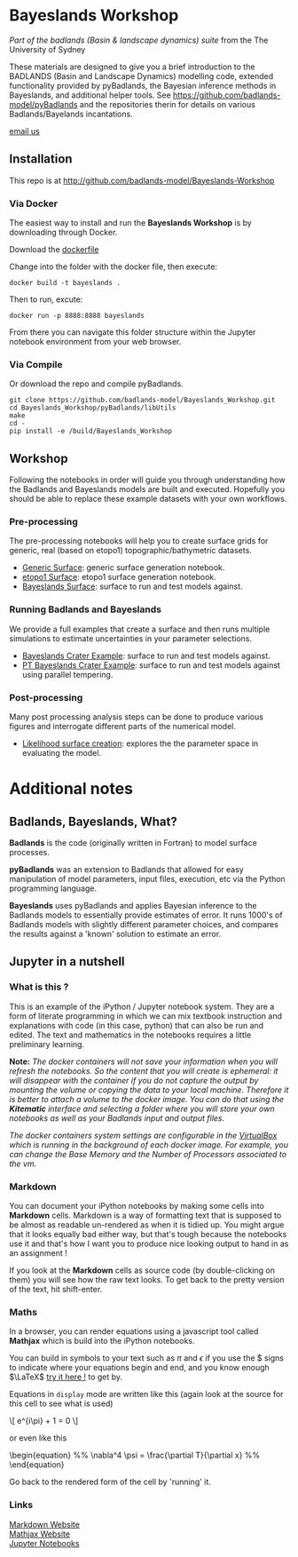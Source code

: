 # Bayeslands Workshop

*Part of the badlands (Basin & landscape dynamics) suite* from the The University of Sydney  

These materials are designed to give you a brief introduction to the BADLANDS (Basin and Landscape Dynamics) modelling code, extended functionality provided by pyBadlands, the Bayesian inference methods in Bayeslands, and additional helper tools. 
See https://github.com/badlands-model/pyBadlands and the repositories therin for details on various Badlands/Bayelands incantations.

[email us](mailto:tristan.salles@sydney.edu.au)


## Installation

This repo is at http://github.com/badlands-model/Bayeslands-Workshop


### Via Docker

The easiest way to install and run the **Bayeslands Workshop** is by downloading through Docker.

Download the [dockerfile](https://github.com/badlands-model/Bayeslands_Workshop/blob/master/Docker_details/Dockerfile) 

Change into the folder with the docker file, then execute:

``` 
docker build -t bayeslands . 
```

Then to run, excute:

```
docker run -p 8888:8888 bayeslands
```

From there you can navigate this folder structure within the Jupyter notebook environment from your web browser.


### Via Compile

Or download the repo and compile pyBadlands.

```
git clone https://github.com/badlands-model/Bayeslands_Workshop.git
cd Bayeslands_Workshop/pyBadlands/libUtils
make 
cd -
pip install -e /build/Bayeslands_Workshop
```



## Workshop

Following the notebooks in order will guide you through understanding how the Badlands and Bayeslands models are built and executed. Hopefully you should be able to replace these example datasets with your own workflows.


### Pre-processing

The pre-processing notebooks will help you to create surface grids for generic, real (based on etopo1) topographic/bathymetric datasets.

* [Generic Surface](https://github.com/badlands-model/Bayeslands_Workshop/blob/master/Examples/topoCreate.ipynb): generic surface generation notebook.
* [etopo1 Surface](https://github.com/badlands-model/Bayeslands_Workshop/blob/master/Examples/etopoGen.ipynb): etopo1 surface generation notebook.
* [Bayeslands Surface](https://github.com/badlands-model/Bayeslands_Workshop/blob/master/Examples/bl_topogenr.ipynb): surface to run and test models against.


### Running Badlands and Bayeslands

We provide a full examples that create a surface and then runs multiple simulations to estimate uncertainties in your parameter selections.

* [Bayeslands Crater Example](https://github.com/badlands-model/Bayeslands_Workshop/blob/master/Examples/bl_mcmc.ipynb): surface to run and test models against.
* [PT Bayeslands Crater Example](https://github.com/badlands-model/Bayeslands_Workshop/blob/master/Examples/ptBayeslands.ipynb): surface to run and test models against using parallel tempering.

 
 
### Post-processing

Many post processing analysis steps can be done to produce various figures and interrogate different parts of the numerical model.

* [Likelihood surface creation](https://github.com/badlands-model/Bayeslands_Workshop/blob/master/Examples/bl_surflikl.ipynb): explores the the parameter space in evaluating the model.


# Additional notes

## Badlands, Bayeslands, What?

**Badlands** is the code (originally written in Fortran) to model surface processes.

**pyBadlands** was an extension to Badlands that allowed for easy manipulation of model parameters, input files, execution, etc via the Python programming language.

**Bayeslands** uses pyBadlands and applies Bayesian inference to the Badlands models to essentially provide estimates of error. It runs 1000's of Badlands models with slightly different parameter choices, and compares the results against a 'known' solution to estimate an error.


## Jupyter in a nutshell


### What is this ?

This is an example of the iPython / Jupyter notebook system. They are a form of literate programming in which we can mix textbook instruction and explanations with code (in this case, python) that can also be run and edited. The text and mathematics in the notebooks requires a little preliminary learning. 

**Note:**
*The docker containers will not save your information when you will refresh the notebooks. So the content that you will create is ephemeral: it will disappear with the container if you do not capture the output by mounting the volume or copying the data to your local machine. Therefore it is better to attach a volume to the docker image. You can do that using the **Kitematic** interface and selecting a folder where you will store your own notebooks as well as your Badlands input and output files.*

*The docker containers system settings are configurable in the [VirtualBox](http://www.virtualbox.org) which is running in the background of each docker image. For example, you can change the Base Memory and the Number of Processors associated to the vm.*


### Markdown

You can document your iPython notebooks by making some cells into **Markdown** cells. Markdown is a way of formatting text that is supposed to be almost as readable un-rendered as when it is tidied up. You might argue that it looks equally bad either way, but that's tough because the notebooks use it and that's how I want you to produce nice looking output to hand in as an assignment !

If you look at the **Markdown** cells as source code (by double-clicking on them) you will see how the raw text looks. To get back to the pretty version of the text, hit shift-enter.

### Maths

In a browser, you can render equations using a javascript tool called **Mathjax** which is build into the iPython notebooks. 

You can build in symbols to your text such as $\pi$ and $\epsilon$ if you use the \$ signs to indicate where your equations begin and end, and you know enough $\LaTeX$ [try it here !](http://www.codecogs.com/latex/eqneditor.php) to get by.

Equations in `display` mode are written like this (again look at the source for this cell to see what is used)

\\[ e^{i\pi} + 1 = 0 \\]

or even like this

\begin{equation}
%%
    \nabla^4 \psi = \frac{\partial T}{\partial x}
%%    
\end{equation}

Go back to the rendered form of the cell by 'running' it.

### Links 

[Markdown Website](http://daringfireball.net/projects/markdown/)  
[Mathjax Website](http://docs.mathjax.org)  
[Jupyter Notebooks](http://www.jupyter.org)